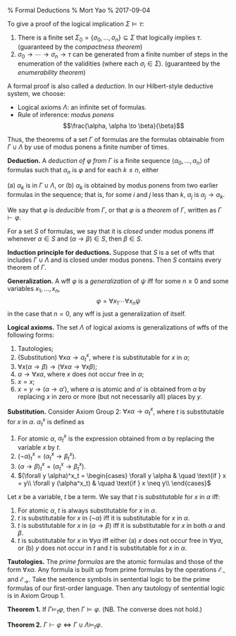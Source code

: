 % Formal Deductions
% Mort Yao
% 2017-09-04

To give a proof of the logical implication $\Sigma \models \tau$:

1. There is a finite set $\Sigma_0 = \{\sigma_0, \dots, \sigma_n\} \subseteq \Sigma$ that logically implies $\tau$. (guaranteed by the *compactness theorem*)
2. $\sigma_0 \to \cdots \to \sigma_n \to \tau$ can be generated from a finite number of steps in the enumeration of the validities (where each $\sigma_i \in \Sigma$). (guaranteed by the *enumerability theorem*)

A formal proof is also called a *deduction*.
In our Hilbert-style deductive system, we choose:

* Logical axioms $\Lambda$: an infinite set of formulas.
* Rule of inference: *modus ponens*
$$\frac{\alpha, \alpha \to \beta}{\beta}$$

Thus, the theorems of a set $\Gamma$ of formulas are the formulas obtainable from $\Gamma \cup \Lambda$ by use of modus ponens a finite number of times.

**Deduction.** A *deduction of $\varphi$ from $\Gamma$* is a finite sequence $\langle \alpha_0, \dots, \alpha_n \rangle$ of formulas such that $\alpha_n$ is $\varphi$ and for each $k \leq n$, either

(a) $\alpha_k$ is in $\Gamma \cup \Lambda$, or
(b) $\alpha_k$ is obtained by modus ponens from two earlier formulas in the sequence; that is, for some $i$ and $j$ less than $k$, $\alpha_j$ is $\alpha_j \to \alpha_k$.

We say that $\varphi$ is *deducible* from $\Gamma$, or that $\varphi$ is a *theorem* of $\Gamma$, written as $\Gamma \vdash \varphi$.

For a set $S$ of formulas, we say that it is *closed* under modus ponens iff whenever $\alpha \in S$ and $(\alpha \to \beta) \in S$, then $\beta \in S$.

**Induction principle for deductions.** Suppose that $S$ is a set of wffs that includes $\Gamma \cup \Lambda$ and is closed under modus ponens. Then $S$ contains every theorem of $\Gamma$.

**Generalization.** A wff $\varphi$ is a *generalization* of $\psi$ iff for some $n \geq 0$ and some variables $x_1, \dots, x_n$,
$$\varphi = \forall x_1 \cdots \forall x_n \psi$$
in the case that $n = 0$, any wff is just a generalization of itself.

**Logical axioms.** The set $\Lambda$ of logical axioms is generalizations of wffs of the following forms:

1. Tautologies;
2. (Substitution) $\forall x \alpha \to \alpha^x_t$, where $t$ is substitutable for $x$ in $\alpha$;
3. $\forall x (\alpha \to \beta) \to (\forall x \alpha \to \forall x \beta)$;
4. $\alpha \to \forall x \alpha$, where $x$ does not occur free in $\alpha$;
5. $x = x$;
6. $x = y \to (\alpha \to \alpha')$, where $\alpha$ is atomic and $\alpha'$ is obtained from $\alpha$ by replacing $x$ in zero or more (but not necessarily all) places by $y$.

**Substitution.** Consider Axiom Group 2: $\forall x \alpha \to \alpha^x_t$, where $t$ is substitutable for $x$ in $\alpha$. $\alpha^x_t$ is defined as

1. For atomic $\alpha$, $\alpha^x_t$ is the expression obtained from $\alpha$ by replacing the variable $x$ by $t$.
2. $(\lnot \alpha)^x_t = (\alpha^x_t \to \beta^x_t)$.
3. $(\alpha \to \beta)^x_t = (\alpha^x_t \to \beta^x_t)$.
4. $(\forall y \alpha)^x_t = \begin{cases}
   \forall y \alpha & \quad \text{if } x = y\\
   \forall y (\alpha^x_t) & \quad \text{if } x \neq y\\
\end{cases}$

Let $x$ be a variable, $t$ be a term. We say that $t$ is *substitutable* for $x$ in $\alpha$ iff:

1. For atomic $\alpha$, $t$ is always substitutable for $x$ in $\alpha$.
2. $t$ is substitutable for $x$ in $(\lnot \alpha)$ iff it is substitutable for $x$ in $\alpha$.
3. $t$ is substitutable for $x$ in $(\alpha \to \beta)$ iff it is substitutable for $x$ in both $\alpha$ and $\beta$.
4. $t$ is substitutable for $x$ in $\forall y \alpha$ iff either
    (a) $x$ does not occur free in $\forall y \alpha$, or
    (b) $y$ does not occur in $t$ and $t$ is substitutable for $x$ in $\alpha$.

**Tautologies.** The *prime formulas* are the atomic formulas and those of the form $\forall x \alpha$. Any formula is built up from prime formulas by the operations $\mathcal{E}_\lnot$ and $\mathcal{E}_\to$. Take the sentence symbols in sentential logic to be the prime formulas of our first-order language. Then any tautology of sentential logic is in Axiom Group 1.

**Theorem 1.** If $\Gamma \models_t \varphi$, then $\Gamma \models \varphi$.
(NB. The converse does not hold.)

**Theorem 2.** $\Gamma \vdash \varphi \iff \Gamma \cup \Lambda \models_t \varphi$.
